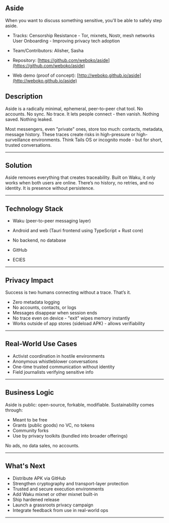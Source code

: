 ## Aside

When you want to discuss something sensitive, you'll be able to safely step aside.

- Tracks:  Censorship Resistance - Tor, mixnets, Nostr, mesh networks  User Onboarding - Improving privacy tech adoption

- Team/Contributors:  Alisher, Sasha

- Repository:  [https://github.com/weboko/aside](https://github.com/weboko/aside)

- Web demo (proof of concept):  [http://weboko.github.io/aside](http://weboko.github.io/aside)

## Description

Aside is a radically minimal, ephemeral, peer-to-peer chat tool. No accounts. No sync. No trace. It lets people connect - then vanish. Nothing saved. Nothing leaked.

Most messengers, even "private" ones, store too much: contacts, metadata, message history. These traces create risks in high-pressure or high-surveillance environments. Think Tails OS or incognito mode - but for short, trusted conversations.

---

## Solution

Aside removes everything that creates traceability. Built on Waku, it only works when both users are online. There’s no history, no retries, and no identity. It is presence without persistence.

---

## Technology Stack

- Waku (peer-to-peer messaging layer)

- Android and web (Tauri frontend using TypeScript + Rust core)

- No backend, no database

- GitHub

- ECIES

---

## Privacy Impact

Success is two humans connecting without a trace. That’s it.

- Zero metadata logging
- No accounts, contacts, or logs
- Messages disappear when session ends
- No trace even on device - "exit" wipes memory instantly
- Works outside of app stores (sideload APK) - allows verifiability

---

## Real-World Use Cases

- Activist coordination in hostile environments
- Anonymous whistleblower conversations
- One-time trusted communication without identity
- Field journalists verifying sensitive info

---

## Business Logic

Aside is public: open-source, forkable, modifiable. Sustainability comes through:

- Meant to be free
- Grants (public goods) no VC, no tokens
- Community forks
- Use by privacy toolkits (bundled into broader offerings)

No ads, no data sales, no accounts.

---

## What's Next

- Distribute APK via GitHub
- Strengthen cryptography and transport-layer protection
- Trusted and secure execution environments
- Add Waku mixnet or other mixnet built-in
- Ship hardened release
- Launch a grassroots privacy campaign
- Integrate feedback from use in real-world ops

---
